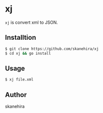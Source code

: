 # xj
`xj` is convert xml to JSON.

## Installtion
```sh
$ git clone https://github.com/skanehira/xj
$ cd xj && go install
```

## Usage
```sh
$ xj file.xml
```

## Author
skanehira
